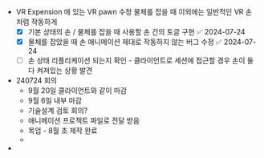 - VR Expension 에 있는 VR pawn 수정 물체를 잡을 때 이외에는 일반적인 VR 손 처럼 작동하게 
  - [x] 기본 상태의 손  / 물체를 잡을 때 사용할 손 간의 토글 구현 ✅ 2024-07-24
  - [x] 물체를 잡았을 때 손 애니메이션 제대로 작동하지 않는 버그 수정 ✅ 2024-07-24
  - [ ] 손 상태 리플리케이션 되는지 확인 
        - 클라이언트로 세션에 접근할 경우 손이 둘 다 켜져있는 상황 발견

- 240724 회의
  - 9월 20일 클라이언트와 같이 마감
  - 9월 6일 내부 마감 
  - 기술설계 검토 회의?
  - 애니메이션 프로젝트 파일로 전달 받음 
  - 목업 - 8월 초 제작 완료
  - 
- 